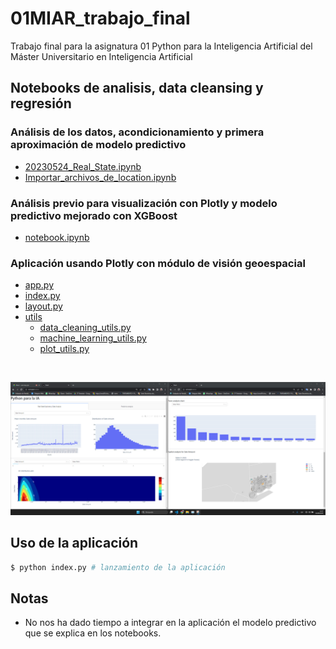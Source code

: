 # 01MIAR_trabajo_final
Trabajo final para la asignatura 01 Python para la Inteligencia Artificial del Máster Universitario en Inteligencia Artificial


## Notebooks de analisis, data cleansing y regresión
### Análisis de los datos, acondicionamiento y primera aproximación de modelo predictivo
- [20230524_Real_State.ipynb](Analisis\20230524_Real_State.ipynb)
- [Importar_archivos_de_location.ipynb](Analisis\Importar_archivos_de_location.ipynb)

### Análisis previo para visualización con Plotly y modelo predictivo mejorado con XGBoost
- [notebook.ipynb](notebook.ipynb)

### Aplicación usando Plotly con módulo de visión geoespacial
- [app.py](app.py)
- [index.py](index.py)
- [layout.py](layout.py)
- [utils](\utils)
    - [data_cleaning_utils.py](utils\data_cleaning_utils.py)
    - [machine_learning_utils.py](utils\machine_learning_utils.py)
    - [plot_utils.py](utils\plot_utils.py)

<br>

![image.png](res/image.png "Aplicación")

## Uso de la aplicación
```bash
$ python index.py # lanzamiento de la aplicación
```

## Notas
- No nos ha dado tiempo a integrar en la aplicación el modelo predictivo que se explica en los notebooks.